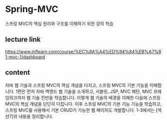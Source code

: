 # Spring-MVC
스프링 MVC의 핵심 원리와 구조를 이해하기 위한 강의 학습
## lecture link
https://www.inflearn.com/course/%EC%8A%A4%ED%94%84%EB%A7%81-mvc-1/dashboard
## content
자바 웹 기술과 스프링 MVC의 핵심 개념을 다지고, 스프링 MVC의 기본 기능을 이해합니다.
1편은 먼저 자바 백엔드 웹 기술을 소개하고, 서블릿, JSP, MVC 패턴, MVC 프레임워크까지 웹 기술 전반을 학습합니다.
이렇게 웹 기술의 배경을 이해한 다음에 스프링 MVC의 핵심 개념을 단단히 다집니다. 
이후 스프링 MVC의 기본 기능 기능을 학습하고, 스프링 MVC를 사용해서 기본 CRUD가 가능한 웹 페이지도 개발합니다.
1-3에서는 [섹션7]의 내용을 정리합니다.
